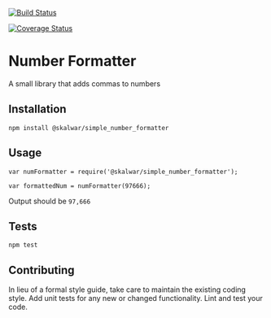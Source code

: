 [![Build Status](https://travis-ci.org/kalwar/simple-number-fomatter.svg?branch=master)](https://travis-ci.org/kalwar/simple-number-fomatter)

[![Coverage Status](https://coveralls.io/repos/github/kalwar/simple-number-fomatter/badge.svg?branch=master)](https://coveralls.io/github/kalwar/simple-number-fomatter?branch=master)

Number Formatter
=========

A small library that adds commas to numbers

## Installation

  `npm install @skalwar/simple_number_formatter`

## Usage

    var numFormatter = require('@skalwar/simple_number_formatter');

    var formattedNum = numFormatter(97666);


  Output should be `97,666`


## Tests

  `npm test`

## Contributing

In lieu of a formal style guide, take care to maintain the existing coding style. Add unit tests for any new or changed functionality. Lint and test your code.
